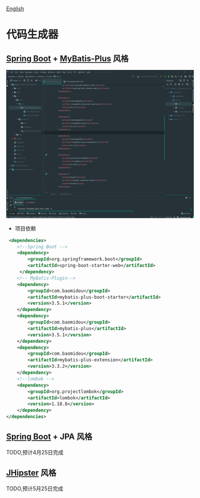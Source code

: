 [English](codeGen.md)

# 代码生成器

## [Spring Boot][Spring Boot] + [MyBatis-Plus][MyBatis-Plus] 风格
![](img/code_gen_preview_1.gif)
- 项目依赖
```xml
 <dependencies>
    <!--Spring Boot -->
    <dependency>
        <groupId>org.springframework.boot</groupId>
        <artifactId>spring-boot-starter-web</artifactId>
     </dependency>
    <!-- MyBatis-Plugin-->
    <dependency>
        <groupId>com.baomidou</groupId>
        <artifactId>mybatis-plus-boot-starter</artifactId>
        <version>3.5.1</version>
    </dependency>
    <dependency>
        <groupId>com.baomidou</groupId>
        <artifactId>mybatis-plus</artifactId>
        <version>3.5.1</version>
    </dependency>
    <dependency>
        <groupId>com.baomidou</groupId>
        <artifactId>mybatis-plus-extension</artifactId>
        <version>3.3.2</version>
    </dependency>
    <!--lombok -->
    <dependency>
        <groupId>org.projectlombok</groupId>
        <artifactId>lombok</artifactId>
        <version>1.18.8</version>
    </dependency>
</dependencies>
```
## [Spring Boot][Spring Boot] + JPA 风格

TODO,预计4月25日完成

## [JHipster][JHipster] 风格

TODO,预计5月25日完成

[Spring Boot]: https://spring.io/projects/spring-boot

[MyBatis-Plus]: https://github.com/baomidou/mybatis-plus

[JHipster]: https://www.jhipster.tech/
